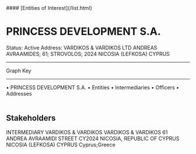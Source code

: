 <link rel="stylesheet" type="text/css" href="../../assets/style.css">
#### [Entities of Interest](/list.html)

<style>
body{background-image:url("http://eoi-graphs.s3-website-eu-west-1.amazonaws.com/PRINCESS_DEVELOPMENT_S.A..png");background-repeat: no-repeat;background-size: contain;}
.markdown>p>span{background-color: white;}
</style>

# PRINCESS DEVELOPMENT S.A.
<span>Status: Active
Address: VARDIKOS & VARDIKOS LTD ANDREAS AVRAAMIDES; 61; STROVOLOS; 2024 NICOSIA (LEFKOSA) CYPRUS
</span>

---



<div class="legend">
Graph Key
<hr>
<span class="focus">• PRINCESS DEVELOPMENT S.A.</span>
<span class="entity">• Entities</span>
<span class="intermediary">• Intermediaries</span>
<span class="officer">• Officers</span>
<span class="address">• Addresses</span>
</div><br>


## Stakeholders
<span>INTERMEDIARY
VARDIKOS & VARDIKOS
VARDIKOS & VARDIKOS 61 ANDREA AVRAAMIDI STREET CY2024 NICOSIA, REPUBLIC OF CYPRUS NICOSIA (LEFKOSA) CYPRUS
Cyprus;Greece
</span>


